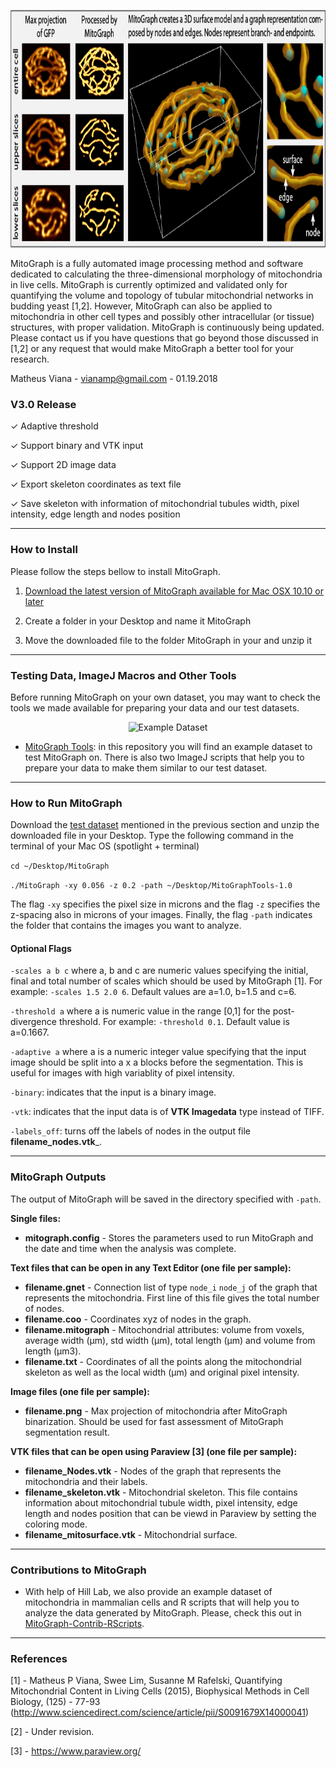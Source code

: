 <p align="center">
  <img src="doc/mitograph.png" width="auto" height="380" title="MoCo Logo">
</p>

MitoGraph is a fully automated image processing method and software dedicated to calculating the three-dimensional morphology of mitochondria in live cells. MitoGraph is currently optimized and validated only for quantifying the volume and topology of tubular mitochondrial networks in budding yeast [1,2]. However, MitoGraph can also be applied to mitochondria in other cell types and possibly other intracellular (or tissue) structures, with proper validation. MitoGraph is continuously being updated. Please contact us if you have questions that go beyond those discussed in [1,2] or any request that would make MitoGraph a better tool for your research.

Matheus Viana - vianamp@gmail.com - 01.19.2018

### V3.0 Release

✓ Adaptive threshold

✓ Support binary and VTK input

✓ Support 2D image data

✓ Export skeleton coordinates as text file

✓ Save skeleton with information of mitochondrial tubules width, pixel intensity, edge length and nodes position

---

### How to Install

Please follow the steps bellow to install MitoGraph.

1. <a href="https://github.com/vianamp/MitoGraph/releases/download/v3.0/MitoGraph-OSX-10.12.zip">Download the latest version of MitoGraph available for Mac OSX 10.10 or later</a>

2. Create a folder in your Desktop and name it MitoGraph

3. Move the downloaded file to the folder MitoGraph in your and unzip it

---

### Testing Data, ImageJ Macros and Other Tools

Before running MitoGraph on your own dataset, you may want to check the tools we made available for preparing your data and our test datasets.

<p align="center">
  <img src="https://sites.google.com/site/vianamp/_/rsrc/1418664353567/mitograph/mitoexamples.png" width="auto" height="128" title="Example Dataset">
</p>

* <a href="https://github.com/vianamp/MitoGraphTools/blob/master/README.md">MitoGraph Tools</a>: in this repository you will find an example dataset to test MitoGraph on. There is also two ImageJ scripts that help you to prepare your data to make them similar to our test dataset.

---

### How to Run MitoGraph

Download the <a href="https://github.com/vianamp/MitoGraphTools/blob/master/README.md">test dataset</a> mentioned in the previous section and unzip the downloaded file in your Desktop. Type the following command in the terminal of your Mac OS (spotlight + terminal)

`cd ~/Desktop/MitoGraph`

`./MitoGraph -xy 0.056 -z 0.2 -path ~/Desktop/MitoGraphTools-1.0`

The flag `-xy` specifies the pixel size in microns and the flag `-z` specifies the z-spacing also in microns of your images. Finally, the flag `-path` indicates the folder that contains the images you want to analyze.

#### Optional Flags

`-scales a b c` where a, b and c are numeric values specifying the initial, final and total number of scales which should be used by MitoGraph [1]. For example: `-scales 1.5 2.0 6`. Default values are a=1.0, b=1.5 and c=6.

`-threshold a` where a is numeric value in the range [0,1] for the post-divergence threshold. For example: `-threshold 0.1`. Default value is a=0.1667.

`-adaptive a` where a is a numeric integer value specifying that the input image should be split into a x a blocks before the segmentation. This is useful for images with high variablity of pixel intensity.

`-binary`: indicates that the input is a binary image. 

`-vtk`: indicates that the input data is of __VTK Imagedata__ type instead of TIFF.

`-labels_off`: turns off the labels of nodes in the output file __filename_nodes.vtk___.

---

### MitoGraph Outputs

The output of MitoGraph will be saved in the directory specified with `-path`.

**Single files:**

* __mitograph.config__ - Stores the parameters used to run MitoGraph and the date and time when the analysis was complete.

**Text files that can be open in any Text Editor (one file per sample):**

* __filename.gnet__ - Connection list of type `node_i` `node_j` of the graph that represents the mitochondria. First line of this file gives the total number of nodes.
* __filename.coo__ - Coordinates xyz of nodes in the graph.
* __filename.mitograph__ - Mitochondrial attributes: volume from voxels, average width (µm), std width (µm),  total length (µm) and volume from length (µm3).
* __filename.txt__ - Coordinates of all the points along the mitochondrial skeleton as well as the local width (µm) and original pixel intensity.

**Image files (one file per sample):**

* __filename.png__ - Max projection of mitochondria after MitoGraph binarization. Should be used for fast assessment of MitoGraph segmentation result.

**VTK files that can be open using Paraview [3] (one file per sample):**

* __filename_Nodes.vtk__ - Nodes of the graph that represents the mitochondria and their labels.
* __filename_skeleton.vtk__ - Mitochondrial skeleton. This file contains information about mitochondrial tubule width, pixel intensity, edge length and nodes position that can be viewd in Paraview by setting the coloring mode.
* __filename_mitosurface.vtk__ - Mitochondrial surface.

---

### Contributions to MitoGraph

* With help of Hill Lab, we also provide an example dataset of mitochondria in mammalian cells and R scripts that will help you to analyze the data generated by MitoGraph. Please, check this out in <a href="https://github.com/Hill-Lab/MitoGraph-Contrib-RScripts">MitoGraph-Contrib-RScripts</a>.

---

### References

[1] - Matheus P Viana, Swee Lim, Susanne M Rafelski, Quantifying Mitochondrial Content in Living Cells (2015), Biophysical Methods in Cell Biology, (125) - 77-93 (http://www.sciencedirect.com/science/article/pii/S0091679X14000041)

[2] - Under revision.

[3] - https://www.paraview.org/
